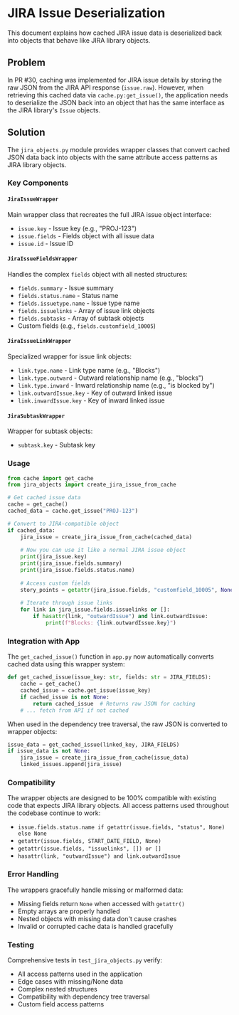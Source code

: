 # JIRA Issue Deserialization

This document explains how cached JIRA issue data is deserialized back into objects that behave like JIRA library objects.

## Problem

In PR #30, caching was implemented for JIRA issue details by storing the raw JSON from the JIRA API response (`issue.raw`). However, when retrieving this cached data via `cache.py:get_issue()`, the application needs to deserialize the JSON back into an object that has the same interface as the JIRA library's `Issue` objects.

## Solution

The `jira_objects.py` module provides wrapper classes that convert cached JSON data back into objects with the same attribute access patterns as JIRA library objects.

### Key Components

#### `JiraIssueWrapper`
Main wrapper class that recreates the full JIRA issue object interface:
- `issue.key` - Issue key (e.g., "PROJ-123")
- `issue.fields` - Fields object with all issue data
- `issue.id` - Issue ID

#### `JiraIssueFieldsWrapper`
Handles the complex `fields` object with all nested structures:
- `fields.summary` - Issue summary
- `fields.status.name` - Status name
- `fields.issuetype.name` - Issue type name
- `fields.issuelinks` - Array of issue link objects
- `fields.subtasks` - Array of subtask objects
- Custom fields (e.g., `fields.customfield_10005`)

#### `JiraIssueLinkWrapper`
Specialized wrapper for issue link objects:
- `link.type.name` - Link type name (e.g., "Blocks")
- `link.type.outward` - Outward relationship name (e.g., "blocks")
- `link.type.inward` - Inward relationship name (e.g., "is blocked by")
- `link.outwardIssue.key` - Key of outward linked issue
- `link.inwardIssue.key` - Key of inward linked issue

#### `JiraSubtaskWrapper`
Wrapper for subtask objects:
- `subtask.key` - Subtask key

### Usage

```python
from cache import get_cache
from jira_objects import create_jira_issue_from_cache

# Get cached issue data
cache = get_cache()
cached_data = cache.get_issue("PROJ-123")

# Convert to JIRA-compatible object
if cached_data:
    jira_issue = create_jira_issue_from_cache(cached_data)
    
    # Now you can use it like a normal JIRA issue object
    print(jira_issue.key)
    print(jira_issue.fields.summary)
    print(jira_issue.fields.status.name)
    
    # Access custom fields
    story_points = getattr(jira_issue.fields, "customfield_10005", None)
    
    # Iterate through issue links
    for link in jira_issue.fields.issuelinks or []:
        if hasattr(link, "outwardIssue") and link.outwardIssue:
            print(f"Blocks: {link.outwardIssue.key}")
```

### Integration with App

The `get_cached_issue()` function in `app.py` now automatically converts cached data using this wrapper system:

```python
def get_cached_issue(issue_key: str, fields: str = JIRA_FIELDS):
    cache = get_cache()
    cached_issue = cache.get_issue(issue_key)
    if cached_issue is not None:
        return cached_issue  # Returns raw JSON for caching
    # ... fetch from API if not cached
```

When used in the dependency tree traversal, the raw JSON is converted to wrapper objects:

```python
issue_data = get_cached_issue(linked_key, JIRA_FIELDS)
if issue_data is not None:
    jira_issue = create_jira_issue_from_cache(issue_data)
    linked_issues.append(jira_issue)
```

### Compatibility

The wrapper objects are designed to be 100% compatible with existing code that expects JIRA library objects. All access patterns used throughout the codebase continue to work:

- `issue.fields.status.name if getattr(issue.fields, "status", None) else None`
- `getattr(issue.fields, START_DATE_FIELD, None)`
- `getattr(issue.fields, "issuelinks", []) or []`
- `hasattr(link, "outwardIssue") and link.outwardIssue`

### Error Handling

The wrappers gracefully handle missing or malformed data:
- Missing fields return `None` when accessed with `getattr()`
- Empty arrays are properly handled
- Nested objects with missing data don't cause crashes
- Invalid or corrupted cache data is handled gracefully

### Testing

Comprehensive tests in `test_jira_objects.py` verify:
- All access patterns used in the application
- Edge cases with missing/None data
- Complex nested structures
- Compatibility with dependency tree traversal
- Custom field access patterns